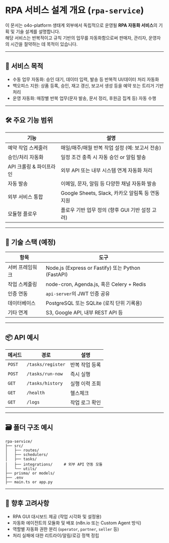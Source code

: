 # RPA 서비스 설계 개요 (`rpa-service`)

이 문서는 o4o-platform 생태계 외부에서 독립적으로 운영될 **RPA 자동화 서비스**의 기획 및 기술 설계를 설명합니다.  
해당 서비스는 반복적이고 규칙 기반의 업무를 자동화함으로써 판매자, 관리자, 운영자의 시간을 절약하는 데 목적이 있습니다.

---

## 🎯 서비스 목적

- 수동 업무 자동화: 승인 대기, 데이터 입력, 발송 등 반복적 UI/데이터 처리 자동화
- 백오피스 지원: 상품 등록, 승인, 재고 갱신, 보고서 생성 등을 예약 또는 트리거 기반 처리
- 운영 자동화: 매장별 반복 업무(문자 발송, 문서 정리, 후원금 집계 등) 자동 수행

---

## 🛠 주요 기능 범위

| 기능 | 설명 |
|------|------|
| 예약 작업 스케줄러 | 매일/매주/매월 반복 작업 설정 (예: 보고서 전송) |
| 승인/처리 자동화 | 일정 조건 충족 시 자동 승인 or 알림 발송 |
| API 크롤링 & 파이프라인 | 외부 API 또는 내부 시스템 연계 자동화 처리 |
| 자동 발송 | 이메일, 문자, 알림 등 다양한 채널 자동화 발송 |
| 외부 서비스 통합 | Google Sheets, Slack, 카카오 알림톡 등 연동 지원 |
| 모듈형 플로우 | 플로우 기반 업무 정의 (향후 GUI 기반 설정 고려)

---

## 🧩 기술 스택 (예정)

| 항목 | 도구 |
|------|------|
| 서버 프레임워크 | Node.js (Express or Fastify) 또는 Python (FastAPI) |
| 작업 스케줄링 | node-cron, Agenda.js, 혹은 Celery + Redis |
| 인증 연동 | `api-server`의 JWT 인증 공유 |
| 데이터베이스 | PostgreSQL 또는 SQLite (로직 단위 기록용) |
| 기타 연계 | S3, Google API, 내부 REST API 등

---

## 📦 API 예시

| 메서드 | 경로 | 설명 |
|--------|------|------|
| `POST` | `/tasks/register` | 반복 작업 등록 |
| `POST` | `/tasks/run-now` | 즉시 실행 |
| `GET`  | `/tasks/history` | 실행 이력 조회 |
| `GET`  | `/health` | 헬스체크 |
| `GET`  | `/logs` | 작업 로그 확인 |

---

## 🗃 폴더 구조 예시

```
rpa-service/
├── src/
│   ├── routes/
│   ├── schedulers/
│   ├── tasks/
│   ├── integrations/     # 외부 API 연동 모듈
│   └── utils/
├── prisma/ or models/
├── .env
├── main.ts or app.py
```

---

## 📌 향후 고려사항

- RPA GUI 대시보드 제공 (작업 시각화 및 설정용)
- 자동화 에이전트의 모듈화 및 배포 (n8n.io 또는 Custom Agent 방식)
- 역할별 자동화 권한 분리 (`operator`, `partner`, `seller` 등)
- 처리 실패에 대한 리트라이/알림/로깅 정책 정립
